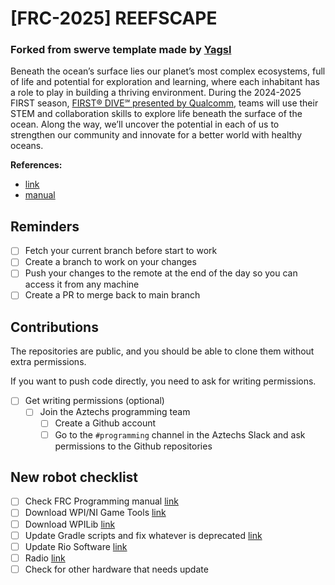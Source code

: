 # [FRC-2025] REEFSCAPE

### Forked from swerve template made by [Yagsl](https://github.com/BroncBotz3481/YAGSL-Example)

Beneath the ocean’s surface lies our planet’s most complex ecosystems, full of life and potential for exploration and
learning, where each inhabitant has a role to play in building a thriving environment. During the 2024-2025 FIRST
season, [FIRST® DIVE℠ presented by Qualcomm](https://info.firstinspires.org/first-dive), teams will use their STEM and
collaboration skills to explore life beneath the surface of the ocean. Along the way, we’ll uncover the potential in
each of us to strengthen our community and innovate for a better world with healthy oceans.

**References:**

* [link](https://www.firstinspires.org/robotics/frc/game-and-season)
* [manual](https://www.firstinspires.org/resource-library/frc/competition-manual-qa-system)

## Reminders

- [ ] Fetch your current branch before start to work
- [ ] Create a branch to work on your changes
- [ ] Push your changes to the remote at the end of the day so you can access it from any machine
- [ ] Create a PR to merge back to main branch

## Contributions

The repositories are public, and you should be able to clone them without extra permissions.

If you want to push code directly, you need to ask for writing permissions.

- [ ] Get writing permissions (optional)
    - [ ] Join the Aztechs programming team
        - [ ] Create a Github account
        - [ ] Go to the `#programming` channel in the Aztechs Slack and ask permissions to the Github repositories

## New robot checklist

- [ ] Check FRC Programming manual [link](https://docs.wpilib.org/en/stable/docs/zero-to-robot/introduction.html)
- [ ] Download WPI/NI Game Tools [link](https://docs.wpilib.org/en/stable/docs/zero-to-robot/step-2/frc-game-tools.html)
- [ ] Download WPILib [link](https://docs.wpilib.org/en/stable/docs/zero-to-robot/step-2/wpilib-setup.html#downloading)
- [ ] Update Gradle scripts and fix whatever is deprecated [link](https://github.com/wpilibsuite/GradleRIO)
- [ ] Update Rio Software [link](https://docs.wpilib.org/en/stable/docs/zero-to-robot/step-3/imaging-your-roborio.html)
- [ ] Radio [link](https://docs.wpilib.org/en/stable/docs/zero-to-robot/step-3/radio-programming.html)
- [ ] Check for other hardware that needs update
